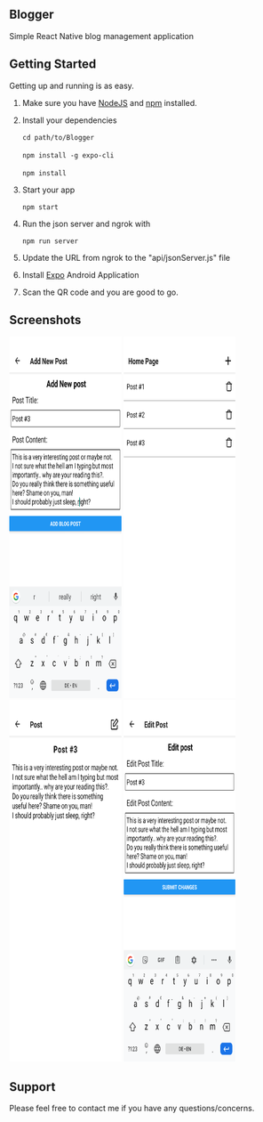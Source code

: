## Blogger

Simple React Native blog management application

## Getting Started

Getting up and running is as easy.

1. Make sure you have [NodeJS](https://nodejs.org/) and [npm](https://www.npmjs.com/) installed.
2. Install your dependencies

   ```
   cd path/to/Blogger

   npm install -g expo-cli

   npm install
   ```

3. Start your app

   ```
   npm start
   ```

4. Run the json server and ngrok with
   ```
   npm run server
   ```
5. Update the URL from ngrok to the "api/jsonServer.js" file

6. Install [Expo](https://play.google.com/store/apps/details?id=host.exp.exponent&hl=en_US) Android Application

7. Scan the QR code and you are good to go.

## Screenshots

<div display='flex'>
<img src='./screenshots/screen_1.png' width='40%' height='650' alt='screen_1'>
<img src='./screenshots/screen_2.png' width='40%' height='650' alt='screen_2'>
<img src='./screenshots/screen_3.png' width='40%' height='650' alt='screen_3'>
<img src='./screenshots/screen_4.png' width='40%' height='650' alt='screen_4'>
</div>

## Support

Please feel free to contact me if you have any questions/concerns.
